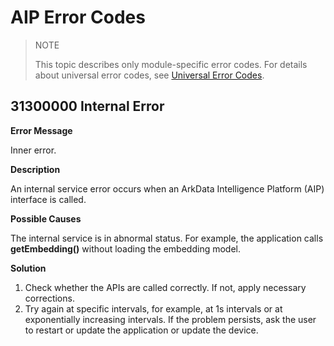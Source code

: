 # AIP Error Codes

> NOTE
>
> This topic describes only module-specific error codes. For details about universal error codes, see [Universal Error Codes](../errorcode-universal.md).

## 31300000 Internal Error

**Error Message**

Inner error.

**Description**

An internal service error occurs when an ArkData Intelligence Platform (AIP) interface is called.

**Possible Causes**

The internal service is in abnormal status. For example, the application calls **getEmbedding()** without loading the embedding model.

**Solution**

1. Check whether the APIs are called correctly. If not, apply necessary corrections.
2. Try again at specific intervals, for example, at 1s intervals or at exponentially increasing intervals. If the problem persists, ask the user to restart or update the application or update the device.
